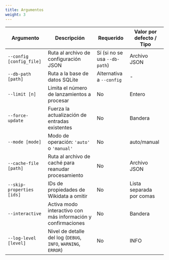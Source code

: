 ```yaml
---
title: Argumentos
weight: 3
---
```


|Argumento|Descripción|Requerido|Valor por defecto / Tipo|
|---|---|---|---|
|`--config [config_file]`|Ruta al archivo de configuración JSON|Sí (si no se usa `--db-path`)|Archivo JSON|
|`--db-path [path]`|Ruta a la base de datos SQLite|Alternativa a `--config`|-|
|`--limit [n]`|Limita el número de lanzamientos a procesar|No|Entero|
|`--force-update`|Fuerza la actualización de entradas existentes|No|Bandera|
|`--mode [mode]`|Modo de operación: `'auto'` o `'manual'`|No|auto/manual|
|`--cache-file [path]`|Ruta al archivo de caché para reanudar procesamiento|No|Archivo JSON|
|`--skip-properties [ids]`|IDs de propiedades de Wikidata a omitir|No|Lista separada por comas|
|`--interactive`|Activa modo interactivo con más información y confirmaciones|No|Bandera|
|`--log-level [level]`|Nivel de detalle del log (`DEBUG`, `INFO`, `WARNING`, `ERROR`)|No|INFO|